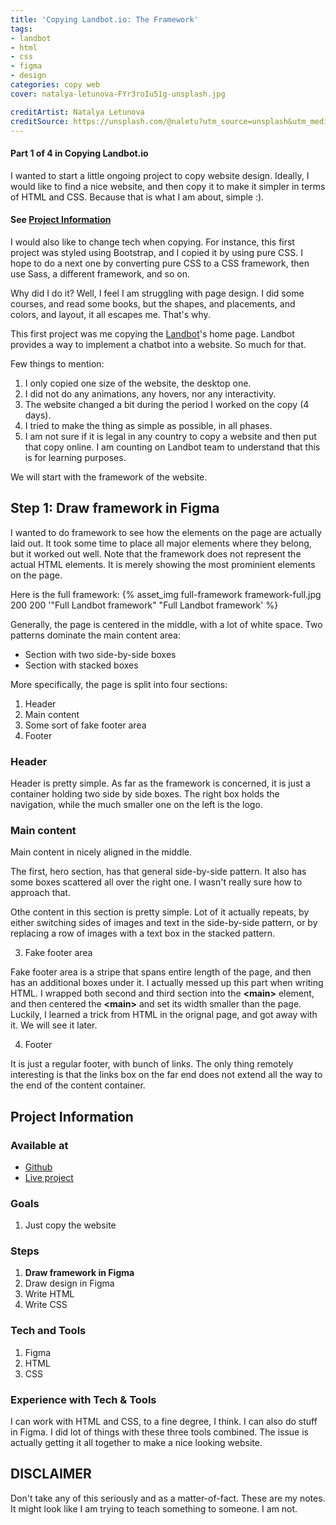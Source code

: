 ```yaml
---
title: 'Copying Landbot.io: The Framework'
tags: 
- landbot
- html
- css
- figma
- design
categories: copy web
cover: natalya-letunova-FYr3roIu51g-unsplash.jpg

creditArtist: Natalya Letunova
creditSource: https://unsplash.com/@naletu?utm_source=unsplash&utm_medium=referral&utm_content=creditCopyText
---
```


<!-- Step Content Start -->

#### Part 1 of 4 in Copying Landbot.io

I wanted to start a little ongoing project to copy website design. Ideally, I would like to find a nice website, and then copy it to make it simpler in terms of HTML and CSS. Because that is what I am about, simple :).

<!--more-->

#### See [Project Information](#Project-Information)

I would also like to change tech when copying. For instance, this first project was styled using Bootstrap, and I copied it by using pure CSS. I hope to do a next one by converting pure CSS to a CSS framework, then use Sass, a different framework, and so on.

Why did I do it? Well, I feel I am struggling with page design. I did some courses, and read some books, but the shapes, and placements, and colors, and layout, it all escapes me. That's why. 

This first project was me copying the [Landbot](https://landbot.io/)'s home page. Landbot provides a way to implement a chatbot into a website. So much for that. 

Few things to mention:

1. I only copied one size of the website, the desktop one. 
2. I did not do any animations, any hovers, nor any interactivity.
3. The website changed a bit during the period I worked on the copy (4 days).
4. I tried to make the thing as simple as possible, in all phases. 
5. I am not sure if it is legal in any country to copy a website and then put that copy online. I am counting on Landbot team to understand that this is for learning purposes. 

We will start with the framework of the website.

## Step 1: Draw framework in Figma

I wanted to do framework to see how the elements on the page are actually laid out. It took some time to place all major elements where they belong, but it worked out well.
Note that the framework does not represent the actual HTML elements. It is merely showing the most prominient elements on the page. 

Here is the full framework:
{% asset_img full-framework framework-full.jpg 200 200 '"Full Landbot framework" "Full Landbot framework' %}

Generally, the page is centered in the middle, with a lot of white space. 
Two patterns dominate the main content area: 

- Section with two side-by-side boxes
- Section with stacked boxes

More specifically, the page is split into four sections:

1. Header
2. Main content
3. Some sort of fake footer area
4. Footer

### Header
   
Header is pretty simple. As far as the framework is concerned, it is just a container holding two side by side boxes. 
The right box holds the navigation, while the much smaller one on the left is the logo.

### Main content

Main content in nicely aligned in the middle. 

The first, hero section, has that general side-by-side pattern. It also has some boxes scattered all over the right one. I wasn't really sure how to approach that. 

Othe content in this section is pretty simple. Lot of it actually repeats, by either switching sides of images and text in the side-by-side pattern, or by replacing a row of images with a text box in the stacked pattern.

3. Fake footer area

Fake footer area is a stripe that spans entire length of the page, and then has an additional boxes under it. 
I actually messed up this part when writing HTML. I wrapped both second and third section into the **&lt;main\>** element, and then centered the **&lt;main\>** and set its width smaller than the page. Luckily, I learned a trick from HTML in the orignal page, and got away with it. We will see it later. 

4. Footer

It is just a regular footer, with bunch of links. 
The only thing remotely interesting is that the links box on the far end does not extend all the way to the end of the content container.

<!-- End Step Content -->

<!-- Project Information -->

## Project Information

### Available at 

- [Github](https://github.com/ikaem/angry-chaired-blog) 
- [Live project](https://ikaem.github.io/angry-chaired-blog/)

### Goals

1. Just copy the website

### Steps

1. **Draw framework in Figma**
2. Draw design in Figma
3. Write HTML
4. Write CSS

### Tech and Tools

1. Figma
2. HTML
3. CSS

### Experience with Tech & Tools

I can work with HTML and CSS, to a fine degree, I think. I can also do stuff in Figma. I did lot of things with these three tools combined. 
The issue is actually getting it all together to make a nice looking website. 

## DISCLAIMER

Don't take any of this seriously and as a matter-of-fact. These are my notes. It might look like I am trying to teach something to someone. I am not.



